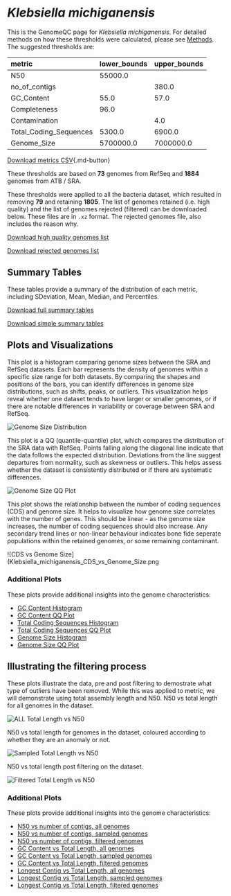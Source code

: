 # *Klebsiella michiganensis*

This is the GenomeQC page for *Klebsiella michiganensis*. For detailed methods on how these thresholds were calculated, please see [Methods](../../methods.md).
The suggested thresholds are: 

| metric                 | lower_bounds   | upper_bounds   |
|:-----------------------|:---------------|:---------------|
| N50                    | 55000.0        |                |
| no_of_contigs          |                | 380.0          |
| GC_Content             | 55.0           | 57.0           |
| Completeness           | 96.0           |                |
| Contamination          |                | 4.0            |
| Total_Coding_Sequences | 5300.0         | 6900.0         |
| Genome_Size            | 5700000.0      | 7000000.0      |

[Download metrics CSV](Klebsiella_michiganensis_metrics.csv){.md-button}


These thresholds are based on **73** genomes from RefSeq and **1884** genomes from ATB / SRA.

These thresholds were applied to all the bacteria dataset, which resulted in removing **79** and retaining **1805**.
The list of genomes retained (i.e. high quality) and the list of genomes rejected (filtered) can be downloaded below. These files are in `.xz` format. The rejected genomes file, also includes the reason why.

[Download high quality genomes list](Klebsiella_michiganensis_high_quality_genomes.csv.xz)


[Download rejected genomes list](Klebsiella_michiganensis_filtered_out_genomes.csv.xz)



## Summary Tables
These tables provide a summary of the distribution of each metric, including SDeviation, Mean, Median, and Percentiles.

[Download full summary tables](summary.csv)

[Download simple summary tables](selected_summary.csv)

## Plots and Visualizations

This plot is a histogram comparing genome sizes between the SRA and RefSeq datasets. Each bar represents the density of genomes within a specific size range for both datasets. By comparing the shapes and positions of the bars, you can identify differences in genome size distributions, such as shifts, peaks, or outliers. This visualization helps reveal whether one dataset tends to have larger or smaller genomes, or if there are notable differences in variability or coverage between SRA and RefSeq.

![Genome Size Distribution](Genome_Size_refseq_histogram_kde.png)

This plot is a QQ (quantile-quantile) plot, which compares the distribution of the SRA data with RefSeq. Points falling along the diagonal line indicate that the data follows the expected distribution. Deviations from the line suggest departures from normality, such as skewness or outliers. This helps assess whether the dataset is consistently distributed or if there are systematic differences.

![Genome Size QQ Plot](Genome_Size_refseq_qqplot.png)

This plot shows the relationship between the number of coding sequences (CDS) and genome size. It helps to visualize how genome size correlates with the number of genes. This should be linear - as the genome size increases, the number of coding sequences should also increase. Any secondary trend lines or non-linear behaviour indicates bone fide seperate populations within the retained genomes, or some remaining contaminant. 

![CDS vs Genome Size](Klebsiella_michiganensis_CDS_vs_Genome_Size.png

### Additional Plots

These plots provide additional insights into the genome characteristics:

- [GC Content Histogram](GC_Content_refseq_histogram_kde.png)
- [GC Content QQ Plot](GC_Content_refseq_qqplot.png)
- [Total Coding Sequences Histogram](Total_Coding_Sequences_refseq_histogram_kde.png)
- [Total Coding Sequences QQ Plot](Total_Coding_Sequences_refseq_qqplot.png)
- [Genome Size Histogram](Genome_Size_refseq_histogram_kde.png)
- [Genome Size QQ Plot](Genome_Size_refseq_qqplot.png)
## Illustrating the filtering process
These plots illustrate the data, pre and post filtering to demostrate what type of outliers have been removed. While this was applied to metric, we will demonstrate using total assembly length and N50.
N50 vs total length for all genomes in the dataset.

![ALL Total Length vs N50](Klebsiella_michiganensis_all_total_length_N50.png)

N50 vs total length for genomes in the dataset, coloured according to whether they are an anomaly or not.

![Sampled Total Length vs N50](Klebsiella_michiganensis_sample_total_length_N50.png)

N50 vs total length post filtering on the dataset.

![Filtered Total Length vs N50](Klebsiella_michiganensis_filt_total_length_N50.png)

### Additional Plots

These plots provide additional insights into the genome characteristics:

- [N50 vs number of contigs, all genomes](Klebsiella_michiganensis_all_N50_number.png)
- [N50 vs number of contigs, sampled genomes](Klebsiella_michiganensis_sample_N50_number.png)
- [N50 vs number of contigs, filtered genomes](Klebsiella_michiganensis_filt_N50_number.png)
- [GC Content vs Total Length, all genomes](Klebsiella_michiganensis_all_total_length_GC_Content.png)
- [GC Content vs Total Length, sampled genomes](Klebsiella_michiganensis_sample_total_length_GC_Content.png)
- [GC Content vs Total Length, filtered genomes](Klebsiella_michiganensis_filt_total_length_GC_Content.png)
- [Longest Contig vs Total Length, all genomes](Klebsiella_michiganensis_all_total_length_longest.png)
- [Longest Contig vs Total Length, sampled genomes](Klebsiella_michiganensis_sample_total_length_longest.png)
- [Longest Contig vs Total Length, filtered genomes](Klebsiella_michiganensis_filt_total_length_longest.png)
